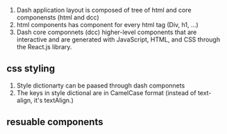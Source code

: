 1. Dash application layout is composed of tree of html and core componensts (html and dcc)
2. html components has component for every html tag (Div, h1, ...)
3. Dash core componnets (dcc) higher-level components that are interactive and are generated with JavaScript, HTML, and CSS through the React.js library.

## css styling

1. Style dictionarty can be paased through dash componnets
2. The keys in style dictional are in CamelCase format (instead of text-align, it's textAlign.)

## resuable components
